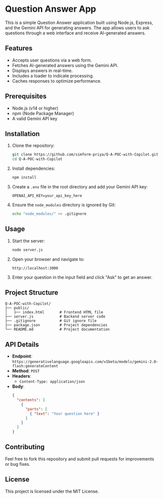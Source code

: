 # Question Answer App

This is a simple Question Answer application built using Node.js, Express, and the Gemini API for generating answers. The app allows users to ask questions through a web interface and receive AI-generated answers.

## Features
- Accepts user questions via a web form.
- Fetches AI-generated answers using the Gemini API.
- Displays answers in real-time.
- Includes a loader to indicate processing.
- Caches responses to optimize performance.

## Prerequisites
- Node.js (v14 or higher)
- npm (Node Package Manager)
- A valid Gemini API key

## Installation
1. Clone the repository:
   ```bash
   git clone https://github.com/simform-priya/Q-A-POC-with-Copilot.git
   cd Q-A-POC-with-Copilot
   ```

2. Install dependencies:
   ```bash
   npm install
   ```

3. Create a `.env` file in the root directory and add your Gemini API key:
   ```
   OPENAI_API_KEY=your_api_key_here
   ```

4. Ensure the `node_modules` directory is ignored by Git:
   ```bash
   echo "node_modules/" >> .gitignore
   ```

## Usage
1. Start the server:
   ```bash
   node server.js
   ```

2. Open your browser and navigate to:
   ```
   http://localhost:3000
   ```

3. Enter your question in the input field and click "Ask" to get an answer.

## Project Structure
```
Q-A-POC-with-Copilot/
├── public/
│   ├── index.html       # Frontend HTML file
├── server.js            # Backend server code
├── .gitignore           # Git ignore file
├── package.json         # Project dependencies
└── README.md            # Project documentation
```

## API Details
- **Endpoint**: `https://generativelanguage.googleapis.com/v1beta/models/gemini-2.0-flash:generateContent`
- **Method**: `POST`
- **Headers**: 
  - `Content-Type: application/json`
- **Body**:
  ```json
  {
    "contents": [
      {
        "parts": [
          { "text": "Your question here" }
        ]
      }
    ]
  }
  ```

## Contributing
Feel free to fork this repository and submit pull requests for improvements or bug fixes.

## License
This project is licensed under the MIT License.
